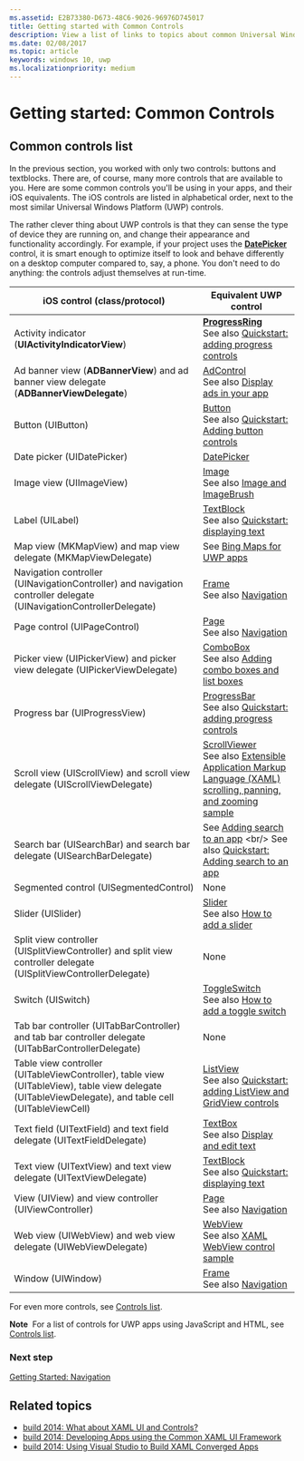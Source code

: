 ```yaml
---
ms.assetid: E2B73380-D673-48C6-9026-96976D745017
title: Getting started with Common Controls
description: View a list of links to topics about common Universal Windows Platform (UWP) controls and their equivalent iOS controls.
ms.date: 02/08/2017
ms.topic: article
keywords: windows 10, uwp
ms.localizationpriority: medium
---
```

# Getting started: Common Controls


## Common controls list

In the previous section, you worked with only two controls: buttons and textblocks. There are, of course, many more controls that are available to you. Here are some common controls you'll be using in your apps, and their iOS equivalents. The iOS controls are listed in alphabetical order, next to the most similar Universal Windows Platform (UWP) controls.

The rather clever thing about UWP controls is that they can sense the type of device they are running on, and change their appearance and functionality accordingly. For example, if your project uses the [**DatePicker**](https://docs.microsoft.com/previous-versions/windows/apps/br211681(v=win.10)) control, it is smart enough to optimize itself to look and behave differently on a desktop computer compared to, say, a phone. You don't need to do anything: the controls adjust themselves at run-time.

| iOS control (class/protocol) | Equivalent UWP control |
|------------------------------|--------------------------------------|
| Activity indicator (**UIActivityIndicatorView**) | [**ProgressRing**](https://docs.microsoft.com/uwp/api/Windows.UI.Xaml.Controls.ProgressRing) <br/> See also [Quickstart: adding progress controls](https://docs.microsoft.com/previous-versions/windows/apps/hh780651(v=win.10)) |
| Ad banner view (**ADBannerView**) and ad banner view delegate (**ADBannerViewDelegate**) | [AdControl](https://docs.microsoft.com/uwp/api/microsoft.advertising.winrt.ui.adcontrol) <br/> See also [Display ads in your app](../monetize/display-ads-in-your-app.md) |
| Button (UIButton) | [Button](https://docs.microsoft.com/uwp/api/Windows.UI.Xaml.Controls.Button) <br/> See also [Quickstart: Adding button controls](https://docs.microsoft.com/previous-versions/windows/apps/jj153346(v=win.10)) |
| Date picker (UIDatePicker) | [DatePicker](https://docs.microsoft.com/previous-versions/windows/apps/br211681(v=win.10)) |
| Image view (UIImageView) | [Image](https://docs.microsoft.com/uwp/api/Windows.UI.Xaml.Controls.Image) <br/> See also [Image and ImageBrush](https://docs.microsoft.com/windows/uwp/controls-and-patterns/images-imagebrushes) |
| Label (UILabel) | [TextBlock](https://docs.microsoft.com/uwp/api/Windows.UI.Xaml.Controls.TextBlock) <br/> See also [Quickstart: displaying text](https://docs.microsoft.com/previous-versions/windows/apps/hh700392(v=win.10)) |
| Map view (MKMapView) and map view delegate (MKMapViewDelegate) | See [Bing Maps for UWP apps](https://msdn.microsoft.com/library/hh846481) |
| Navigation controller (UINavigationController) and navigation controller delegate (UINavigationControllerDelegate) | [Frame](https://docs.microsoft.com/uwp/api/Windows.UI.Xaml.Controls.Frame) <br/> See also [Navigation](https://docs.microsoft.com/windows/uwp/layout/navigation-basics) |
| Page control (UIPageControl) | [Page](https://docs.microsoft.com/uwp/api/Windows.UI.Xaml.Controls.Page) <br/> See also [Navigation](https://docs.microsoft.com/windows/uwp/layout/navigation-basics) |
| Picker view (UIPickerView) and picker view delegate (UIPickerViewDelegate) | [ComboBox](https://docs.microsoft.com/uwp/api/Windows.UI.Xaml.Controls.ComboBox) <br/> See also [Adding combo boxes and list boxes](https://docs.microsoft.com/previous-versions/windows/apps/hh780616(v=win.10)) |
| Progress bar (UIProgressView) | [ProgressBar](https://docs.microsoft.com/uwp/api/Windows.UI.Xaml.Controls.ProgressBar) <br/> See also [Quickstart: adding progress controls](https://docs.microsoft.com/previous-versions/windows/apps/hh780651(v=win.10)) |
| Scroll view (UIScrollView) and scroll view delegate (UIScrollViewDelegate) | [ScrollViewer](https://docs.microsoft.com/uwp/api/Windows.UI.Xaml.Controls.ScrollViewer) <br/>  See also [Extensible Application Markup Language (XAML) scrolling, panning, and zooming sample](https://github.com/microsoftarchive/msdn-code-gallery-microsoft/tree/411c271e537727d737a53fa2cbe99eaecac00cc0/Official%20Windows%20Platform%20Sample/Windows%208%20app%20samples/%5BC%23%5D-Windows%208%20app%20samples/C%23/Windows%208%20app%20samples/XAML%20scrolling%2C%20panning%2C%20and%20zooming%20sample%20(Windows%208)) |
| Search bar (UISearchBar) and search bar delegate (UISearchBarDelegate) | See [Adding search to an app](https://docs.microsoft.com/previous-versions/windows/apps/jj130767(v=win.10)) <br/>  See also [Quickstart: Adding search to an app](https://docs.microsoft.com/previous-versions/windows/apps/hh868180(v=win.10)) |
| Segmented control (UISegmentedControl) | None |
| Slider (UISlider) | [Slider](https://docs.microsoft.com/uwp/api/Windows.UI.Xaml.Controls.Slider) <br/>  See also [How to add a slider](https://docs.microsoft.com/previous-versions/windows/apps/hh868197(v=win.10)) |
| Split view controller (UISplitViewController) and split view controller delegate (UISplitViewControllerDelegate) | None |
| Switch (UISwitch) | [ToggleSwitch](https://docs.microsoft.com/uwp/api/Windows.UI.Xaml.Controls.ToggleSwitch) <br/>  See also [How to add a toggle switch](https://docs.microsoft.com/previous-versions/windows/apps/hh868198(v=win.10)) |
| Tab bar controller (UITabBarController) and tab bar controller delegate (UITabBarControllerDelegate) | None |
| Table view controller (UITableViewController), table view (UITableView), table view delegate (UITableViewDelegate), and table cell (UITableViewCell) | [ListView](https://docs.microsoft.com/uwp/api/Windows.UI.Xaml.Controls.ListView) <br/>  See also [Quickstart: adding ListView and GridView controls](https://docs.microsoft.com/previous-versions/windows/apps/hh780650(v=win.10)) |
| Text field (UITextField) and text field delegate (UITextFieldDelegate) | [TextBox](https://docs.microsoft.com/uwp/api/Windows.UI.Xaml.Controls.TextBox) <br/>  See also [Display and edit text](https://docs.microsoft.com/windows/uwp/design/controls-and-patterns/text-controls) |
| Text view (UITextView) and text view delegate (UITextViewDelegate) | [TextBlock](https://docs.microsoft.com/uwp/api/Windows.UI.Xaml.Controls.TextBlock) <br/>  See also [Quickstart: displaying text](https://docs.microsoft.com/previous-versions/windows/apps/hh700392(v=win.10)) |
| View (UIView) and view controller (UIViewController) | [Page](https://docs.microsoft.com/uwp/api/Windows.UI.Xaml.Controls.Page) <br/>  See also [Navigation](https://docs.microsoft.com/windows/uwp/layout/navigation-basics) |
| Web view (UIWebView) and web view delegate (UIWebViewDelegate) | [WebView](https://docs.microsoft.com/uwp/api/Windows.UI.Xaml.Controls.WebView) <br/>  See also [XAML WebView control sample](https://github.com/microsoftarchive/msdn-code-gallery-microsoft/tree/411c271e537727d737a53fa2cbe99eaecac00cc0/Official%20Windows%20Platform%20Sample/Windows%208%20app%20samples/%5BC%23%5D-Windows%208%20app%20samples/C%23/Windows%208%20app%20samples/XAML%20WebView%20control%20sample%20(Windows%208)) |
| Window (UIWindow) | [Frame](https://docs.microsoft.com/uwp/api/Windows.UI.Xaml.Controls.Frame) <br/>  See also [Navigation](https://docs.microsoft.com/windows/uwp/layout/navigation-basics) |

For even more controls, see [Controls list](https://docs.microsoft.com/windows/uwp/design/controls-and-patterns/).

**Note**  For a list of controls for UWP apps using JavaScript and HTML, see [Controls list](https://docs.microsoft.com/previous-versions/windows/apps/hh465453(v=win.10)).

### Next step

[Getting Started: Navigation](getting-started-navigation.md)

## Related topics

* [build 2014: What about XAML UI and Controls?](https://channel9.msdn.com/Events/Build/2014/2-516)
* [build 2014: Developing Apps using the Common XAML UI Framework](https://channel9.msdn.com/Events/Build/2014/2-507)
* [build 2014: Using Visual Studio to Build XAML Converged Apps](https://channel9.msdn.com/Events/Build/2014/3-591)
